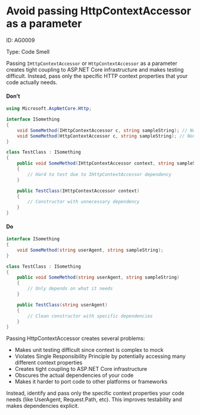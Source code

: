 ﻿# Avoid passing HttpContextAccessor as a parameter

ID: AG0009

Type: Code Smell

Passing `IHttpContextAccessor` or `HttpContextAccessor` as a parameter creates tight coupling to ASP.NET Core infrastructure and makes testing difficult. Instead, pass only the specific HTTP context properties that your code actually needs.

#### Don't

```csharp
using Microsoft.AspNetCore.Http;

interface ISomething
{
    void SomeMethod(IHttpContextAccessor c, string sampleString); // Noncompliant
    void SomeMethod(HttpContextAccessor c, string sampleString); // Noncompliant
}

class TestClass : ISomething
{
    public void SomeMethod(IHttpContextAccessor context, string sampleString)
    {
        // Hard to test due to IHttpContextAccessor dependency
    }

    public TestClass(IHttpContextAccessor context)
    {
        // Constructor with unnecessary dependency
    }
}
```

#### Do

```csharp
interface ISomething
{
    void SomeMethod(string userAgent, string sampleString);
}

class TestClass : ISomething
{
    public void SomeMethod(string userAgent, string sampleString)
    {
        // Only depends on what it needs
    }

    public TestClass(string userAgent)
    {
        // Clean constructor with specific dependencies
    }
}
```

Passing HttpContextAccessor creates several problems:

- Makes unit testing difficult since context is complex to mock
- Violates Single Responsibility Principle by potentially accessing many different context properties
- Creates tight coupling to ASP.NET Core infrastructure
- Obscures the actual dependencies of your code
- Makes it harder to port code to other platforms or frameworks

Instead, identify and pass only the specific context properties your code needs (like UserAgent, Request.Path, etc). This improves testability and makes dependencies explicit.